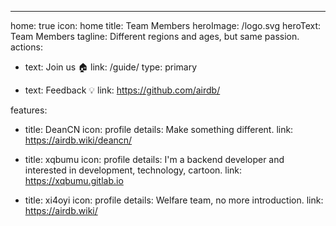 ---
home: true
icon: home
title: Team Members
heroImage: /logo.svg
heroText: Team Members
tagline: Different regions and ages, but same passion.
actions:
  - text: Join us 🏠
    link: /guide/
    type: primary

  - text: Feedback 💡
    link: https://github.com/airdb/

features:
  - title: DeanCN
    icon: profile
    details: Make something different.
    link: https://airdb.wiki/deancn/

  - title: xqbumu
    icon: profile
    details: I'm a backend developer and interested in development, technology, cartoon.
    link: https://xqbumu.gitlab.io

  - title: xi4oyi
    icon: profile
    details: Welfare team, no more introduction.
    link: https://airdb.wiki/
